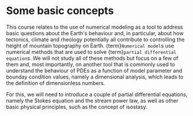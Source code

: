 # Some basic concepts

This course relates to the use of numerical modeling as a tool to address basic questions about the Earth's behaviour and, in particular, about how tectonics, climate and rheology potentially all contribute to controlling the height of mountain topography on Earth. {term}`Numerical model`s use numerical methods that are used to solve {term}`partial differential equation`s. We will not study all of these methods but focus on a few of them and, most importantly, on another tool that is commonly used to understand the behaviour of PDEs as a function of model parameter and bounday condition values, namely a dimensional analysis, which leads to the definition of dimensionless numbers.

For this, we will need to introduce a couple of partial differential equations, namely the Stokes equation and the stream power law, as well as other basic physical principles, such as the concept of isostasy.
